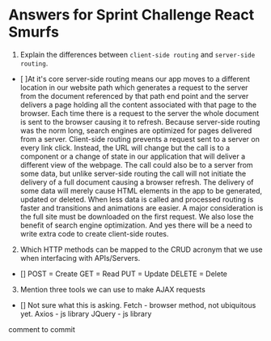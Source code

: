 # Answers for Sprint Challenge React Smurfs

1.  Explain the differences between `client-side routing` and `server-side routing`.

- [ ]At it's core server-side routing means our app moves to a different location in our website path which generates a request to the server from the document referenced by that path end point and the server delivers a page holding all the content associated with that page to the browser.  Each time there is a request to the server the whole document is sent to the browser causing it to refresh. Because server-side routing was the norm long, search engines are optimized for pages delivered from a server.
 Client-side routing prevents a request sent to a server on every link click.  Instead, the URL will change but the call is to a component or a change of state in our application that will deliver a different view of the webpage. The call could also be to a server from some data, but unlike server-side routing the call will not initiate the delivery of a full document causing a browser refresh. The delivery of some data will merely cause HTML elements in the app to be generated, updated or deleted. When less data is called and processed routing is faster and transitions and animations are easier.  A major consideration is the full site must be downloaded on the first request. We also lose the benefit of search engine optimization. And yes there will be a need to write extra code to create client-side routes.

2. Which HTTP methods can be mapped to the CRUD acronym that we use when interfacing with APIs/Servers.
- [] POST = Create
 GET = Read
 PUT = Update
 DELETE = Delete

3. Mention three tools we can use to make AJAX requests
- [] Not sure what this is asking.
 Fetch - browser method, not ubiquitous yet.
 Axios - js library
 JQuery - js library


comment to commit